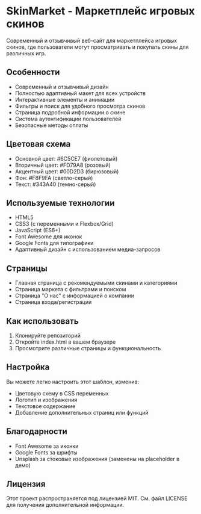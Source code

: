 # SkinMarket - Маркетплейс игровых скинов

Современный и отзывчивый веб-сайт для маркетплейса игровых скинов, где пользователи могут просматривать и покупать скины для различных игр.

## Особенности

- Современный и отзывчивый дизайн
- Полностью адаптивный макет для всех устройств
- Интерактивные элементы и анимации
- Фильтры и поиск для удобного просмотра скинов
- Страница подробной информации о скине
- Система аутентификации пользователей
- Безопасные методы оплаты

## Цветовая схема

- Основной цвет: #6C5CE7 (фиолетовый)
- Вторичный цвет: #FD79A8 (розовый)
- Акцентный цвет: #00D2D3 (бирюзовый)
- Фон: #F8F9FA (светло-серый)
- Текст: #343A40 (темно-серый)

## Используемые технологии

- HTML5
- CSS3 (с переменными и Flexbox/Grid)
- JavaScript (ES6+)
- Font Awesome для иконок
- Google Fonts для типографики
- Адаптивный дизайн с использованием медиа-запросов

## Страницы

- Главная страница с рекомендуемыми скинами и категориями
- Страница маркета с фильтрами и поиском
- Страница "О нас" с информацией о компании
- Страница входа/регистрации

## Как использовать

1. Клонируйте репозиторий
2. Откройте index.html в вашем браузере
3. Просмотрите различные страницы и функциональность

## Настройка

Вы можете легко настроить этот шаблон, изменив:

- Цветовую схему в CSS переменных
- Логотип и изображения
- Текстовое содержание
- Добавление дополнительных страниц или функций

## Благодарности

- Font Awesome за иконки
- Google Fonts за шрифты
- Unsplash за стоковые изображения (заменены на placeholder в демо)

## Лицензия

Этот проект распространяется под лицензией MIT. См. файл LICENSE для получения дополнительной информации. 